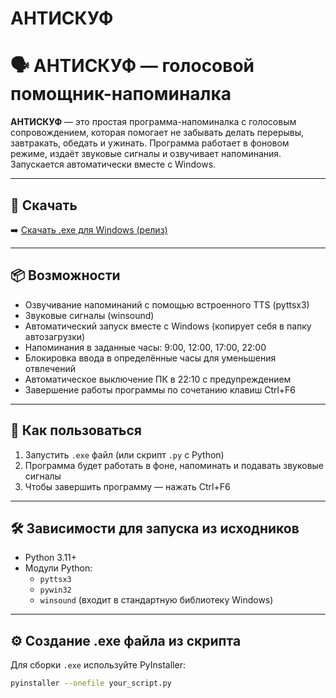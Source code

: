 # АНТИСКУФ
# 🗣️ АНТИСКУФ — голосовой помощник-напоминалка

**АНТИСКУФ** — это простая программа-напоминалка с голосовым сопровождением, которая помогает не забывать делать перерывы, завтракать, обедать и ужинать. Программа работает в фоновом режиме, издаёт звуковые сигналы и озвучивает напоминания. Запускается автоматически вместе с Windows.

---

## 💾 Скачать

➡️ [Скачать .exe для Windows (релиз)]([https://github.com/dead0000012/free_antiskuf/releases/tag/free])

---

## 📦 Возможности

- Озвучивание напоминаний с помощью встроенного TTS (pyttsx3)
- Звуковые сигналы (winsound)
- Автоматический запуск вместе с Windows (копирует себя в папку автозагрузки)
- Напоминания в заданные часы: 9:00, 12:00, 17:00, 22:00
- Блокировка ввода в определённые часы для уменьшения отвлечений
- Автоматическое выключение ПК в 22:10 с предупреждением
- Завершение работы программы по сочетанию клавиш Ctrl+F6

---

## 🧠 Как пользоваться

1. Запустить `.exe` файл (или скрипт `.py` с Python)
2. Программа будет работать в фоне, напоминать и подавать звуковые сигналы
3. Чтобы завершить программу — нажать Ctrl+F6

---

## 🛠️ Зависимости для запуска из исходников

- Python 3.11+
- Модули Python:
  - `pyttsx3`
  - `pywin32`
  - `winsound` (входит в стандартную библиотеку Windows)

---

## ⚙️ Создание .exe файла из скрипта

Для сборки `.exe` используйте PyInstaller:

```bash
pyinstaller --onefile your_script.py
